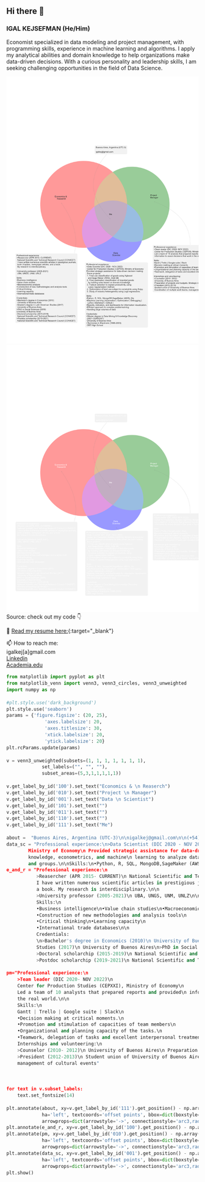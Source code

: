 ## Hi there 👋

### IGAL KEJSEFMAN (He/Him)
Economist specialized in data modeling and project management, with programming skills, experience in machine learning and
algorithms. I apply my analytical abilities and domain knowledge to help organizations make data-driven decisions. With a curious
personality and leadership skills, I am seeking challenging opportunities in the field of Data Science.


![](https://github.com/igalkej/igalkej/blob/main/aboutme2023.png#gh-light-mode-only)
![](https://github.com/igalkej/igalkej/blob/main/aboutme2023_dark.png#gh-dark-mode-only)
Source: check out my code 👇<br>

🤖 [Read my resume here:](https://drive.google.com/file/d/1opqb7EmYYC9HfrJel41Y2a9SfPq1vwUo/view?usp=sharing){:target="_blank"}<br>

📫 How to reach me:<br>
igalkej[a]gmail.com<br>
[Linkedin](https://www.linkedin.com/in/igal-kejsefman-88791a1a0/)<br>
[Academia.edu](https://conicet-ar.academia.edu/IgalKejsefman)<br>

```python 
from matplotlib import pyplot as plt
from matplotlib_venn import venn3, venn3_circles, venn3_unweighted
import numpy as np

#plt.style.use('dark_background')
plt.style.use('seaborn')
params = {'figure.figsize': (20, 25),
              'axes.labelsize': 20,
              'axes.titlesize': 30,
              'xtick.labelsize': 20,
              'ytick.labelsize': 20}
plt.rcParams.update(params)

v = venn3_unweighted(subsets=(1, 1, 1, 1, 1, 1, 1),
             set_labels=("", "", ""),
             subset_areas=(5,3,1,1,1,1,1))

v.get_label_by_id('100').set_text("Economics & \n Reaserch")
v.get_label_by_id('010').set_text("Project \n Manager")
v.get_label_by_id('001').set_text("Data \n Scientist")
v.get_label_by_id('101').set_text("")
v.get_label_by_id('011').set_text("")
v.get_label_by_id('110').set_text("")
v.get_label_by_id('111').set_text("Me")

about =  "Buenos Aires, Argentina (UTC-3)\n\nigalkej@gmail.com\n\n(+54)911-3262-5462"
data_sc = "Professional experience:\n>Data Scientist (DIC 2020 - NOV 2022)\n Center for Production Studies (CEPXXI), 
        Ministry of Economy\n Provided strategic assistance for data-driven decision making\n by combining domain 
        knowledge, econometrics, and machine\n learning to analyze databases, describe and predict patterns,\n trends,
        and groups.\n\nSkills:\n•Python, R, SQL, MongoDB,SageMaker (AWS), Gis\n•Machine Learning | Automation | Optimization | Debugging |\n  LaTex | Markdown | Github |\n•Reports, indicators, and dashboards for information visualization.\n•Efficient approach to complex problemsolving\n•Handling large volumes of data\n\nCredentials:\n>Master degree in Data Mining & Knowledge Discovery\n (2021-CURRENT)\n University of Buenos Aires\n>Technician in Electronic (1998-2003)\n ORT High School"
e_and_r = "Professional experience:\n
           >Reasercher (APR 2015- CURRENT)\n National Scientific and Technical Research Council (CONICET)\n
           I have written numerous scientific articles in prestigious journals, book chapters, newspaper articles, and 
           a book. My research is interdisciplinary.\n\n
           >University professor (2005-2021)\n UBA, UNGS, UNM, UNLZ\n\n
           Skills:\n
           •Business intelligence\n•Value chain studies\n•Macroeconomic analysis\n
           •Construction of new methodologies and analysis tools\n
           •Critical thinking\n•Learning capacity\n
           •International trade databases\n\n
           Credentials:
           \n>Bachelor's degree in Economics (2010)\n University of Buenos Aires\n>Master's degree in Latin American
           Studies (2017)\n University of Buenos Aires\n>PhD in Social Sciences (2019)\nUniversity of Buenos Aires\n
           >Doctoral scholarchip (2015-2019)\n National Scientific and Technical Research Council (CONICET)\n
           >Postdoc scholarchip (2019-2021)\n National Scientific and Technical Research Council (CONICET)"

pm="Professional experience:\n
    >Team leader (DIC 2020- NOV 2022)\n
    Center for Production Studies (CEPXXI), Ministry of Economy\n
    Led a team of 10 analysts that prepared reports and provided\n information to assist decisions that work in
    the real world.\n\n
    Skills:\n
    Gantt | Trello | Google suite | Slack\n
    •Decision making at critical moments.\n
    •Promotion and stimulation of capacities of team members\n
    •Organizational and planning capacity of the tasks.\n
    •Teamwork, delegation of tasks and excellent interpersonal treatment\n\n
    Internships and volunteering:\n
    >Counselor (2010- 2012)\n University of Buenos Aires\n Preparation of projects and budgets. Strategic negotiation\n
    >President (2012-2013)\n Student union of University of Buenos Aires\n Coordination of multiple work teams,
    management of cultural events"



for text in v.subset_labels:
    text.set_fontsize(14)

plt.annotate(about, xy=v.get_label_by_id('111').get_position() - np.array([0, 0.0]), xytext=(-100,450),
             ha='left', textcoords='offset points', bbox=dict(boxstyle='round,pad=0.5', fc='gray', alpha=0.1),
             arrowprops=dict(arrowstyle='->', connectionstyle='arc3,rad=0.5',color='gray'),fontsize=14)
plt.annotate(e_and_r, xy=v.get_label_by_id('100').get_position() - np.array([0, 0.05]), xytext=(-300,-800), ha='left',              textcoords='offset points', bbox=dict(boxstyle='round,pad=0.5', fc='gray', alpha=0.1),arrowprops=dict                  (arrowstyle='->', connectionstyle='arc3,rad=0.5',color='gray'),fontsize=14)
plt.annotate(pm, xy=v.get_label_by_id('010').get_position() - np.array([0, 0.05]), xytext=(0,-600),
             ha='left', textcoords='offset points', bbox=dict(boxstyle='round,pad=0.5', fc='gray', alpha=0.1),
             arrowprops=dict(arrowstyle='->', connectionstyle='arc3,rad=0.5',color='gray'),fontsize=14)
plt.annotate(data_sc, xy=v.get_label_by_id('001').get_position() - np.array([0, 0.05]), xytext=(-200,-400),
             ha='left', textcoords='offset points', bbox=dict(boxstyle='round,pad=0.5', fc='gray', alpha=0.1),
             arrowprops=dict(arrowstyle='->', connectionstyle='arc3,rad=0.5',color='gray'),fontsize=14)
plt.show()
```



